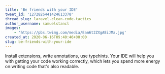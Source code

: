 ```yaml
---
title: 'Be friends with your IDE'
tweet_id: '1272826441424613378'
thread_slug: laravel-clean-code-tactics
author_username: samuelstancl
images:
    - 'https://pbs.twimg.com/media/Ean6t2ZXgAEiJMa.jpg'
created_at: 2020-06-16T09:40:46+00:00
slug: be-friends-with-your-ide
---
```


Install extensions, write annotations, use typehints. Your IDE will help you with getting your code working correctly, which lets you spend more energy on writing code that's also readable.